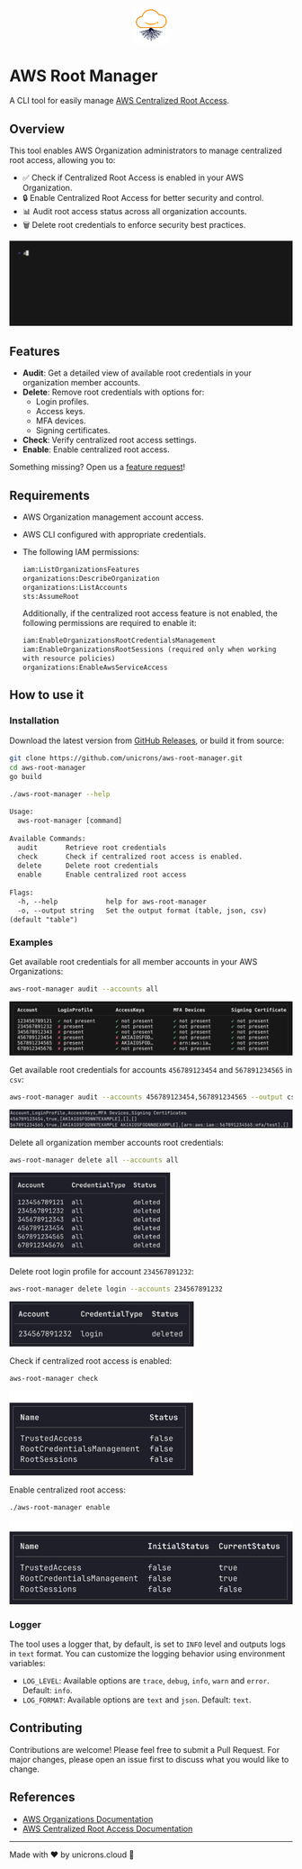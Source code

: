 <p align="center">
  <img align="center" src="./img/aws-root-manager.jpg" width="13%" height="13%">
</p>

# AWS Root Manager

A CLI tool for easily manage [AWS Centralized Root Access](https://docs.aws.amazon.com/IAM/latest/UserGuide/id_root-enable-root-access.html).

## Overview

This tool enables AWS Organization administrators to manage centralized root access, allowing you to:
- ✅ Check if Centralized Root Access is enabled in your AWS Organization.
- 🔒 Enable Centralized Root Access for better security and control.
- 📊 Audit root access status across all organization accounts.
- 🗑️ Delete root credentials to enforce security best practices.

![](./img/demo.gif)

## Features

- **Audit**: Get a detailed view of available root credentials in your organization member accounts.
- **Delete**: Remove root credentials with options for:
  - Login profiles.
  - Access keys.
  - MFA devices.
  - Signing certificates.
- **Check**: Verify centralized root access settings.
- **Enable**: Enable centralized root access.

Something missing? Open us a [feature request](https://github.com/unicrons/aws-root-manager/issues/new?template=feature_request.md)!

## Requirements

- AWS Organization management account access.
- AWS CLI configured with appropriate credentials.
- The following IAM permissions:
  ```
  iam:ListOrganizationsFeatures
  organizations:DescribeOrganization
  organizations:ListAccounts
  sts:AssumeRoot
  ```

  Additionally, if the centralized root access feature is not enabled, the following permissions are required to enable it:
  ```
  iam:EnableOrganizationsRootCredentialsManagement
  iam:EnableOrganizationsRootSessions (required only when working with resource policies)
  organizations:EnableAwsServiceAccess
  ```

## How to use it

### Installation

Download the latest version from [GitHub Releases](https://github.com/unicrons/aws-root-manager/releases), or build it from source:
```bash
git clone https://github.com/unicrons/aws-root-manager.git
cd aws-root-manager
go build
```

```bash
./aws-root-manager --help
```
```
Usage:
  aws-root-manager [command]

Available Commands:
  audit       Retrieve root credentials
  check       Check if centralized root access is enabled.
  delete      Delete root credentials
  enable      Enable centralized root access

Flags:
  -h, --help            help for aws-root-manager
  -o, --output string   Set the output format (table, json, csv) (default "table")
```

### Examples

Get available root credentials for all member accounts in your AWS Organizations:
```bash
aws-root-manager audit --accounts all
```
![](./img/demo-audit-all.png)

Get available root credentials for accounts `456789123454` and `567891234565` in `csv`:
```bash
aws-root-manager audit --accounts 456789123454,567891234565 --output csv
```
![](./img/demo-audit-csv.png)

Delete all organization member accounts root credentials:
```bash
aws-root-manager delete all --accounts all
```
<img src="./img/demo-delete-all.png" width="286" height="150">

Delete root login profile for account `234567891232`:
```bash
aws-root-manager delete login --accounts 234567891232
```
<img src="./img/demo-delete-login.png" width="328" height="80">

Check if centralized root access is enabled:
```bash
aws-root-manager check
```
<img src="./img/demo-check.png" width="327" height="150">

Enable centralized root access:
```bash
./aws-root-manager enable
```
<img src="./img/demo-enable.png" width="521" height="150">


### Logger

The tool uses a logger that, by default, is set to `INFO` level and outputs logs in `text` format. You can customize the logging behavior using environment variables:

- `LOG_LEVEL`: Available options are `trace`, `debug`, `info`, `warn` and `error`. Default: `info`.
- `LOG_FORMAT`: Available options are `text` and `json`. Default: `text`.

## Contributing

Contributions are welcome! Please feel free to submit a Pull Request. For major changes, please open an issue first to discuss what you would like to change.

## References

- [AWS Organizations Documentation](https://docs.aws.amazon.com/organizations/latest/userguide/orgs_introduction.html)
- [AWS Centralized Root Access Documentation](https://docs.aws.amazon.com/IAM/latest/UserGuide/id_root-enable-root-access.html)

---

Made with ❤️ by unicrons.cloud 🦄
